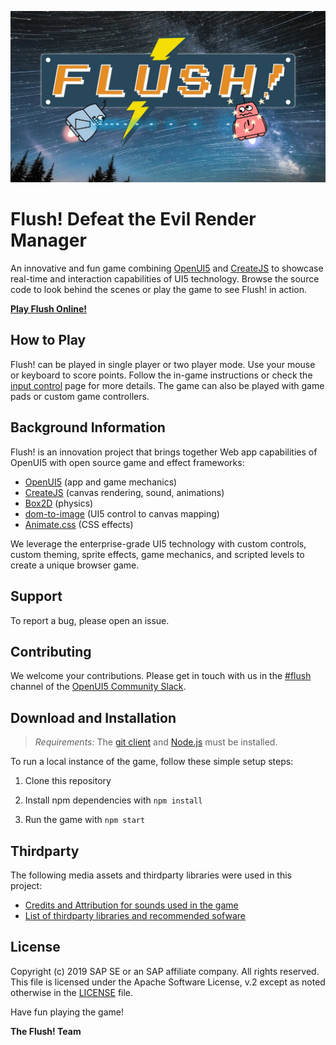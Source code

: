 ![Flush! Manual](media/header.jpg)

# Flush! Defeat the Evil Render Manager

An innovative and fun game combining [OpenUI5](https://github.com/SAP/openui5) and [CreateJS](https://createjs.com/) to showcase real-time and interaction capabilities of UI5 technology. Browse the source code to look behind the scenes or play the game to see Flush! in action.

**[Play Flush Online!](http://sap.github.io/ui5-flush-game)**

## How to Play

Flush! can be played in single player or two player mode. Use your mouse or keyboard to score points.
Follow the in-game instructions or check the [input control](InputControl.md) page for more details.
The game can also be played with game pads or custom game controllers.

## Background Information

Flush! is an innovation project that brings together Web app capabilities of OpenUI5 with open source game and effect frameworks:

* [OpenUI5](https://github.com/SAP/openui5) (app and game mechanics)
* [CreateJS](https://createjs.com/) (canvas rendering, sound, animations)
* [Box2D](https://box2d.org/) (physics)
* [dom-to-image](https://github.com/tsayen/dom-to-image) (UI5 control to canvas mapping)
* [Animate.css](https://daneden.github.io/animate.css/) (CSS effects)

We leverage the enterprise-grade UI5 technology with custom controls, custom theming, sprite effects, game mechanics, and scripted levels to create a unique browser game.

## Support

To report a bug, please open an issue.

## Contributing

We welcome your contributions. Please get in touch with us in the [#flush](https://openui5.slack.com/messages/CHV1YCNG6) channel of the [OpenUI5 Community Slack](https://ui5-slack-invite.cfapps.eu10.hana.ondemand.com/).

## Download and Installation

> *Requirements:* The [git client](https://git-scm.com/) and [Node.js](https://nodejs.org/) must be installed.

To run a local instance of the game, follow these simple setup steps:

1. Clone this repository

2. Install npm dependencies with `npm install`

3. Run the game with `npm start`

## Thirdparty

The following media assets and thirdparty libraries were used in this project:

* [Credits and Attribution for sounds used in the game](SoundCredits.md)
* [List of thirdparty libraries and recommended sofware](Thirdparty.md)

## License

Copyright (c) 2019 SAP SE or an SAP affiliate company. All rights reserved.
This file is licensed under the Apache Software License, v.2 except as noted otherwise in the [LICENSE](/LICENSE) file.

Have fun playing the game!

**The Flush! Team**
